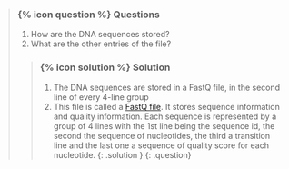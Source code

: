 > ### {% icon question %} Questions
>
> 1. How are the DNA sequences stored?
> 2. What are the other entries of the file?
>
> > ### {% icon solution %} Solution
> > 1. The DNA sequences are stored in a FastQ file, in the second line of every 4-line group
> > 2. This file is called a [FastQ file](https://en.wikipedia.org/wiki/FASTQ_format). It stores sequence information and quality information. Each sequence is represented by a group of 4 lines with the 1st line being the sequence id, the second the sequence of nucleotides, the third a transition line and the last one a sequence of quality score for each nucleotide.
> {: .solution }
{: .question}
